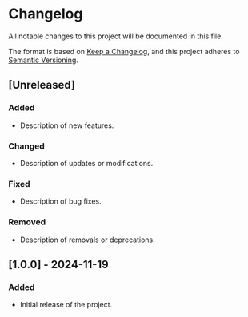 # Changelog

All notable changes to this project will be documented in this file.

The format is based on [Keep a Changelog](https://keepachangelog.com/en/1.0.0/),
and this project adheres to [Semantic Versioning](https://semver.org/spec/v2.0.0.html).

## [Unreleased]
### Added
- Description of new features.

### Changed
- Description of updates or modifications.

### Fixed
- Description of bug fixes.

### Removed
- Description of removals or deprecations.

## [1.0.0] - 2024-11-19
### Added
- Initial release of the project.
